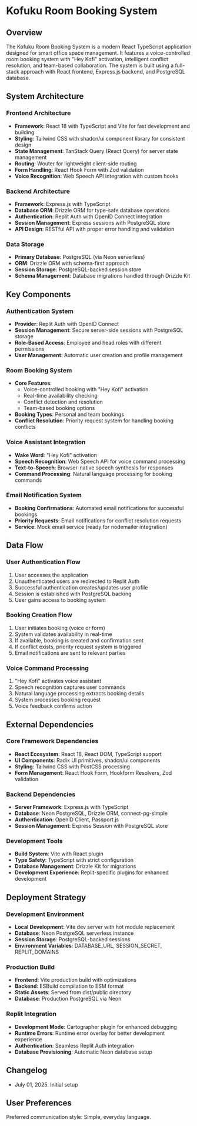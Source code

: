 # Kofuku Room Booking System

## Overview

The Kofuku Room Booking System is a modern React TypeScript application designed for smart office space management. It features a voice-controlled room booking system with "Hey Kofi" activation, intelligent conflict resolution, and team-based collaboration. The system is built using a full-stack approach with React frontend, Express.js backend, and PostgreSQL database.

## System Architecture

### Frontend Architecture
- **Framework**: React 18 with TypeScript and Vite for fast development and building
- **Styling**: Tailwind CSS with shadcn/ui component library for consistent design
- **State Management**: TanStack Query (React Query) for server state management
- **Routing**: Wouter for lightweight client-side routing
- **Form Handling**: React Hook Form with Zod validation
- **Voice Recognition**: Web Speech API integration with custom hooks

### Backend Architecture
- **Framework**: Express.js with TypeScript
- **Database ORM**: Drizzle ORM for type-safe database operations
- **Authentication**: Replit Auth with OpenID Connect integration
- **Session Management**: Express sessions with PostgreSQL store
- **API Design**: RESTful API with proper error handling and validation

### Data Storage
- **Primary Database**: PostgreSQL (via Neon serverless)
- **ORM**: Drizzle ORM with schema-first approach
- **Session Storage**: PostgreSQL-backed session store
- **Schema Management**: Database migrations handled through Drizzle Kit

## Key Components

### Authentication System
- **Provider**: Replit Auth with OpenID Connect
- **Session Management**: Secure server-side sessions with PostgreSQL storage
- **Role-Based Access**: Employee and head roles with different permissions
- **User Management**: Automatic user creation and profile management

### Room Booking System
- **Core Features**: 
  - Voice-controlled booking with "Hey Kofi" activation
  - Real-time availability checking
  - Conflict detection and resolution
  - Team-based booking options
- **Booking Types**: Personal and team bookings
- **Conflict Resolution**: Priority request system for handling booking conflicts

### Voice Assistant Integration
- **Wake Word**: "Hey Kofi" activation
- **Speech Recognition**: Web Speech API for voice command processing
- **Text-to-Speech**: Browser-native speech synthesis for responses
- **Command Processing**: Natural language processing for booking commands

### Email Notification System
- **Booking Confirmations**: Automated email notifications for successful bookings
- **Priority Requests**: Email notifications for conflict resolution requests
- **Service**: Mock email service (ready for nodemailer integration)

## Data Flow

### User Authentication Flow
1. User accesses the application
2. Unauthenticated users are redirected to Replit Auth
3. Successful authentication creates/updates user profile
4. Session is established with PostgreSQL backing
5. User gains access to booking system

### Booking Creation Flow
1. User initiates booking (voice or form)
2. System validates availability in real-time
3. If available, booking is created and confirmation sent
4. If conflict exists, priority request system is triggered
5. Email notifications are sent to relevant parties

### Voice Command Processing
1. "Hey Kofi" activates voice assistant
2. Speech recognition captures user commands
3. Natural language processing extracts booking details
4. System processes booking request
5. Voice feedback confirms action

## External Dependencies

### Core Framework Dependencies
- **React Ecosystem**: React 18, React DOM, TypeScript support
- **UI Components**: Radix UI primitives, shadcn/ui components
- **Styling**: Tailwind CSS with PostCSS processing
- **Form Management**: React Hook Form, Hookform Resolvers, Zod validation

### Backend Dependencies
- **Server Framework**: Express.js with TypeScript
- **Database**: Neon PostgreSQL, Drizzle ORM, connect-pg-simple
- **Authentication**: OpenID Client, Passport.js
- **Session Management**: Express Session with PostgreSQL store

### Development Tools
- **Build System**: Vite with React plugin
- **Type Safety**: TypeScript with strict configuration
- **Database Management**: Drizzle Kit for migrations
- **Development Experience**: Replit-specific plugins for enhanced development

## Deployment Strategy

### Development Environment
- **Local Development**: Vite dev server with hot module replacement
- **Database**: Neon PostgreSQL serverless instance
- **Session Storage**: PostgreSQL-backed sessions
- **Environment Variables**: DATABASE_URL, SESSION_SECRET, REPLIT_DOMAINS

### Production Build
- **Frontend**: Vite production build with optimizations
- **Backend**: ESBuild compilation to ESM format
- **Static Assets**: Served from dist/public directory
- **Database**: Production PostgreSQL via Neon

### Replit Integration
- **Development Mode**: Cartographer plugin for enhanced debugging
- **Runtime Errors**: Runtime error overlay for better development experience
- **Authentication**: Seamless Replit Auth integration
- **Database Provisioning**: Automatic Neon database setup

## Changelog

- July 01, 2025. Initial setup

## User Preferences

Preferred communication style: Simple, everyday language.